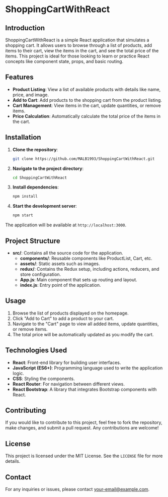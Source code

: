 # ShoppingCartWithReact

## Introduction

ShoppingCartWithReact is a simple React application that simulates a shopping cart. It allows users to browse through a list of products, add items to their cart, view the items in the cart, and see the total price of the items. This project is ideal for those looking to learn or practice React concepts like component state, props, and basic routing.

## Features

- **Product Listing**: View a list of available products with details like name, price, and image.
- **Add to Cart**: Add products to the shopping cart from the product listing.
- **Cart Management**: View items in the cart, update quantities, or remove items.
- **Price Calculation**: Automatically calculate the total price of the items in the cart.

## Installation

1. **Clone the repository**:
   ```bash
   git clone https://github.com/MALB1993/ShoppingCartWithReact.git
   ```
2. **Navigate to the project directory**:
   ```bash
   cd ShoppingCartWithReact
   ```
3. **Install dependencies**:
   ```bash
   npm install
   ```
4. **Start the development server**:
   ```bash
   npm start
   ```

The application will be available at `http://localhost:3000`.

## Project Structure

- **src/**: Contains all the source code for the application.
  - **components/**: Reusable components like ProductList, Cart, etc.
  - **assets/**: Static assets such as images.
  - **redux/**: Contains the Redux setup, including actions, reducers, and store configuration.
  - **App.js**: Main component that sets up routing and layout.
  - **index.js**: Entry point of the application.

## Usage

1. Browse the list of products displayed on the homepage.
2. Click "Add to Cart" to add a product to your cart.
3. Navigate to the "Cart" page to view all added items, update quantities, or remove items.
4. The total price will be automatically updated as you modify the cart.

## Technologies Used

- **React**: Front-end library for building user interfaces.
- **JavaScript (ES6+)**: Programming language used to write the application logic.
- **CSS**: Styling the components.
- **React Router**: For navigation between different views.
- **React Bootstrap**: A library that integrates Bootstrap components with React.

## Contributing

If you would like to contribute to this project, feel free to fork the repository, make changes, and submit a pull request. Any contributions are welcome!

## License

This project is licensed under the MIT License. See the `LICENSE` file for more details.

## Contact

For any inquiries or issues, please contact [your-email@example.com](mailto:your-email@example.com).
